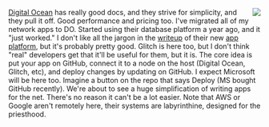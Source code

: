 <img src="http://scripting.com/images/2020/04/16/cannedCherries.png" border="0" align="right"><a href="https://www.digitalocean.com/">Digital Ocean</a> has really good docs, and they strive for simplicity, and they pull it off.  Good performance and pricing too. I've migrated all of my network apps to DO. Started using their database platform a year ago, and it "just worked." I don't like all the jargon in the <a href="https://www.digitalocean.com/blog/introducing-digitalocean-app-platform-reimagining-paas-to-make-it-simpler-for-you-to-build-deploy-and-scale-apps/">writeup</a> of their new <a href="https://cloud.digitalocean.com/apps/new?i=e2ff93">app platform</a>, but it's probably pretty good. Glitch is here too, but I don't think "real" developers get that it'll be useful for them, but it is. The core idea is put your app on GitHub, connect it to a node on the host (Digital Ocean, Glitch, etc), and deploy changes by updating on GitHub. I expect Microsoft will be here too. Imagine a button on the repo that says Deploy (MS bought GitHub recently). We're about to see a huge simplification of writing apps for the net. There's no reason it can't be a lot easier. Note that AWS or Google aren't remotely here, their systems are labyrinthine, designed for the priesthood. 
